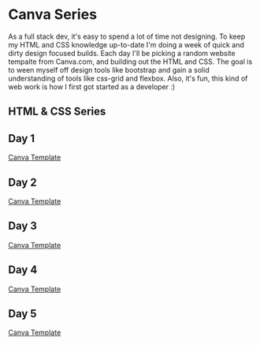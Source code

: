 # Canva Series

As a full stack dev, it's easy to spend a lot of time not designing. To keep my HTML and CSS knowledge up-to-date I'm doing a week of quick and dirty design focused builds. Each day I'll be picking a random website tempalte from Canva.com, and building out the HTML and CSS. The goal is to ween myself off design tools like bootstrap and gain a solid understanding of tools like css-grid and flexbox. Also, it's fun, this kind of web work is how I first got started as a developer :)
## HTML & CSS Series

## Day 1
[Canva Template](https://www.canva.com/design/DAFc01hVuqs/54RpuCIoKwOn1GRIsTyKnw)
## Day 2
[Canva Template](https://www.canva.com/design/DAFc01hVuqs/54RpuCIoKwOn1GRIsTyKnw)
## Day 3
[Canva Template](https://www.canva.com/design/DAFc6ZJRhkc/_IakScih3g8VicUVmbmnxA/)
## Day 4
[Canva Template](https://www.canva.com/design/DAFc01hVuqs/54RpuCIoKwOn1GRIsTyKnw)
## Day 5
[Canva Template]()